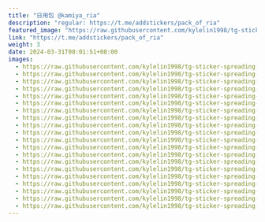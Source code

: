 ```yaml
---
title: "日用包 @kamiya_ria"
description: "regular: https://t.me/addstickers/pack_of_ria"
featured_image: "https://raw.githubusercontent.com/kylelin1998/tg-sticker-spreading-worldwide-images/main/img/b721a6cd-ab6b-4b8a-bb42-c08cff54f30a.jpg"
link: "https://t.me/addstickers/pack_of_ria"
weight: 3
date: 2024-03-31T08:01:51+08:00
images:
  - https://raw.githubusercontent.com/kylelin1998/tg-sticker-spreading-worldwide-images/main/img/b721a6cd-ab6b-4b8a-bb42-c08cff54f30a.jpg
  - https://raw.githubusercontent.com/kylelin1998/tg-sticker-spreading-worldwide-images/main/img/fbb7a912-df93-423a-84aa-df0e48431d7b.jpg
  - https://raw.githubusercontent.com/kylelin1998/tg-sticker-spreading-worldwide-images/main/img/2b5f0a62-44bc-4a11-b77d-3d1ddc0ef6a1.jpg
  - https://raw.githubusercontent.com/kylelin1998/tg-sticker-spreading-worldwide-images/main/img/1d75e32e-4806-4147-ab18-893ea8b6ad43.jpg
  - https://raw.githubusercontent.com/kylelin1998/tg-sticker-spreading-worldwide-images/main/img/de42197d-2ad0-4ed5-8da4-bb564cbf7416.jpg
  - https://raw.githubusercontent.com/kylelin1998/tg-sticker-spreading-worldwide-images/main/img/51bb39bc-4748-4569-b734-fb374ae7c5c0.jpg
  - https://raw.githubusercontent.com/kylelin1998/tg-sticker-spreading-worldwide-images/main/img/60f6fe78-f206-4ff5-ba80-b088c3e9dcdc.jpg
  - https://raw.githubusercontent.com/kylelin1998/tg-sticker-spreading-worldwide-images/main/img/2f3c718b-abe9-47c0-aa73-314167054736.jpg
  - https://raw.githubusercontent.com/kylelin1998/tg-sticker-spreading-worldwide-images/main/img/3ad6d280-fafc-4197-b1a0-f2b29531d2ae.jpg
  - https://raw.githubusercontent.com/kylelin1998/tg-sticker-spreading-worldwide-images/main/img/cb3ad343-d7fd-4587-82d2-9358f6aff5a3.jpg
  - https://raw.githubusercontent.com/kylelin1998/tg-sticker-spreading-worldwide-images/main/img/8a4f54ba-4a38-4b90-a554-ddb7193c0ef5.jpg
  - https://raw.githubusercontent.com/kylelin1998/tg-sticker-spreading-worldwide-images/main/img/8912485a-81c1-4b4b-91ed-763f0eef7805.jpg
  - https://raw.githubusercontent.com/kylelin1998/tg-sticker-spreading-worldwide-images/main/img/d51a04b7-7399-4a3b-bfb9-2a7240905a18.jpg
  - https://raw.githubusercontent.com/kylelin1998/tg-sticker-spreading-worldwide-images/main/img/489441fa-9280-4406-9b10-68a7a0b47cd2.jpg
  - https://raw.githubusercontent.com/kylelin1998/tg-sticker-spreading-worldwide-images/main/img/48c1a2fd-57d7-4270-b3b9-a537b5881f93.jpg
  - https://raw.githubusercontent.com/kylelin1998/tg-sticker-spreading-worldwide-images/main/img/b132788d-c2b2-4c53-af58-b17e271f604b.jpg
  - https://raw.githubusercontent.com/kylelin1998/tg-sticker-spreading-worldwide-images/main/img/b746739c-fb3d-455f-850e-ff518276ef8e.jpg
  - https://raw.githubusercontent.com/kylelin1998/tg-sticker-spreading-worldwide-images/main/img/0b13b85c-fc38-4355-acd7-3e51748ea72f.jpg
  - https://raw.githubusercontent.com/kylelin1998/tg-sticker-spreading-worldwide-images/main/img/cb30dae4-a453-4c83-8577-e4c28c9cdf81.jpg
  - https://raw.githubusercontent.com/kylelin1998/tg-sticker-spreading-worldwide-images/main/img/caf86eee-3960-4f2d-becc-42939df3cf11.jpg
---
```

